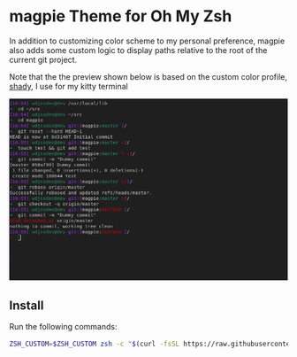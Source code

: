 # magpie Theme for Oh My Zsh
In addition to customizing color scheme to my personal preference, magpie also adds some custom logic to display paths relative to the root of the current git project.

Note that the the preview shown below is based on the custom color profile, [shady](https://github.com/wdjcodes/shady),  I use for my kitty terminal

![Theme preview](preview.png)

## Install
Run the following commands:
```sh
ZSH_CUSTOM=$ZSH_CUSTOM zsh -c "$(curl -fsSL https://raw.githubusercontent.com/wdjcodes/magpie/master/install.sh)"
```
